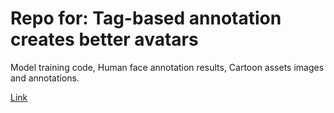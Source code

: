 # Repo for: Tag-based annotation creates better avatars 

Model training code, Human face annotation results, Cartoon assets images and annotations.

[Link](https://drive.google.com/file/d/1H8IvW91rbrX7GQhySb9-0-DCFbimUbsb/view?usp=sharing)


